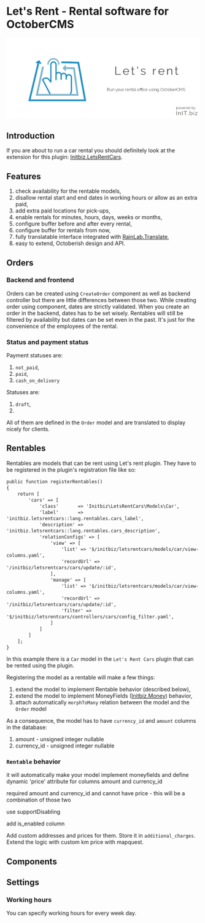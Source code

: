 # Let's Rent - Rental software for OctoberCMS
![Let's rent banner](https://raw.githubusercontent.com/initbiz/initbiz.github.io/master/letsrent/assets/images/letsrent-banner.png)

## Introduction

If you are about to run a car rental you should definitely look at the extension for this plugin: [Initbiz.LetsRentCars](https://octobercms.com/plugin/initbiz-letsrentcars).

## Features
1. check availability for the rentable models,
1. disallow rental start and end dates in working hours or allow as an extra paid,
1. add extra paid locations for pick-ups,
1. enable rentals for minutes, hours, days, weeks or months,
1. configure buffer before and after every rental,
1. configure buffer for rentals from now,
1. fully translatable interface integrated with [RainLab.Translate](https://octobercms.com/plugin/rainlab-translate),
1. easy to extend, Octoberish design and API.

[//]: # (Documentation)

## Orders

### Backend and frontend
Orders can be created using `CreateOrder` component as well as backend controller but there are little differences between those two. While creating order using component, dates are strictly validated. When you create an order in the backend, dates has to be set wisely. Rentables will still be filtered by availability but dates can be set even in the past. It's just for the convenience of the employees of the rental.

### Status and payment status
Payment statuses are:
1. `not_paid`,
1. `paid`,
1. `cash_on_delivery`

Statuses are:
1. `draft`,
1.

All of them are defined in the `Order` model and are translated to display nicely for clients.

## Rentables

Rentables are models that can be rent using Let's rent plugin. They have to be registered in the plugin's registration file like so:

    public function registerRentables()
    {
        return [
            'cars' => [
                'class'       => 'Initbiz\LetsRentCars\Models\Car',
                'label'       => 'initbiz.letsrentcars::lang.rentables.cars_label',
                'description' => 'initbiz.letsrentcars::lang.rentables.cars_description',
                'relationConfigs' => [
                    'view' => [
                        'list' => '$/initbiz/letsrentcars/models/car/view-columns.yaml',
                        'recordUrl' => '/initbiz/letsrentcars/cars/update/:id',
                    ],
                    'manage' => [
                        'list' => '$/initbiz/letsrentcars/models/car/view-columns.yaml',
                        'recordUrl' => '/initbiz/letsrentcars/cars/update/:id',
                        'filter' => '$/initbiz/letsrentcars/controllers/cars/config_filter.yaml',
                    ]
                ]
            ]
        ];
    }

In this example there is a `Car` model in the `Let's Rent Cars` plugin that can be rented using the plugin.

Registering the model as a rentable will make a few things:

1. extend the model to implement Rentable behavior (described below),
1. extend the model to implement MoneyFields ([Initbiz.Money](https://octobercms.com/plugin/initbiz-money)) behavior,
1. attach automatically `morphToMany` relation between the model and the `Order` model

As a consequence, the model has to have `currency_id` and `amount` columns in the database:
1. amount - unsigned integer nullable
1. currency_id - unsigned integer nullable

### `Rentable` behavior

it will automatically make your model implement moneyfields and define dynamic 'price' attribute for columns amount and currency_id

required amount and currency_id and cannot have price - this will be a combination of those two

use supportDisabling

add is_enabled column

Add custom addresses and prices for them. Store it in `additional_charges`. Extend the logic with custom km price with mapquest.

## Components

## Settings
### Working hours
You can specify working hours for every week day.